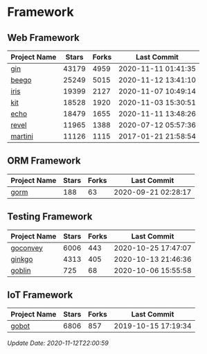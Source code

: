 # Framework

## Web Framework
| Project Name | Stars | Forks | Last Commit |
| ------------ | ----- | ----- | ----------- |
| [gin](https://github.com/gin-gonic/gin) | 43179 | 4959 | 2020-11-11 01:41:35 |
| [beego](https://github.com/astaxie/beego) | 25249 | 5015 | 2020-11-12 13:41:10 |
| [iris](https://github.com/kataras/iris) | 19399 | 2127 | 2020-11-07 10:49:14 |
| [kit](https://github.com/go-kit/kit) | 18528 | 1920 | 2020-11-03 15:30:51 |
| [echo](https://github.com/labstack/echo) | 18479 | 1655 | 2020-11-11 13:48:26 |
| [revel](https://github.com/revel/revel) | 11965 | 1388 | 2020-07-12 05:57:36 |
| [martini](https://github.com/go-martini/martini) | 11126 | 1115 | 2017-01-21 21:58:54 |

## ORM Framework
| Project Name | Stars | Forks | Last Commit |
| ------------ | ----- | ----- | ----------- |
| [gorm](https://github.com/jinzhu/gorm) | 188 | 63 | 2020-09-21 02:28:17 |

## Testing Framework
| Project Name | Stars | Forks | Last Commit |
| ------------ | ----- | ----- | ----------- |
| [goconvey](https://github.com/smartystreets/goconvey) | 6006 | 443 | 2020-10-25 17:47:07 |
| [ginkgo](https://github.com/onsi/ginkgo) | 4313 | 405 | 2020-10-13 21:46:36 |
| [goblin](https://github.com/franela/goblin) | 725 | 68 | 2020-10-06 15:55:58 |

## IoT Framework
| Project Name | Stars | Forks | Last Commit |
| ------------ | ----- | ----- | ----------- |
| [gobot](https://github.com/hybridgroup/gobot) | 6806 | 857 | 2019-10-15 17:19:34 |

*Update Date: 2020-11-12T22:00:59*